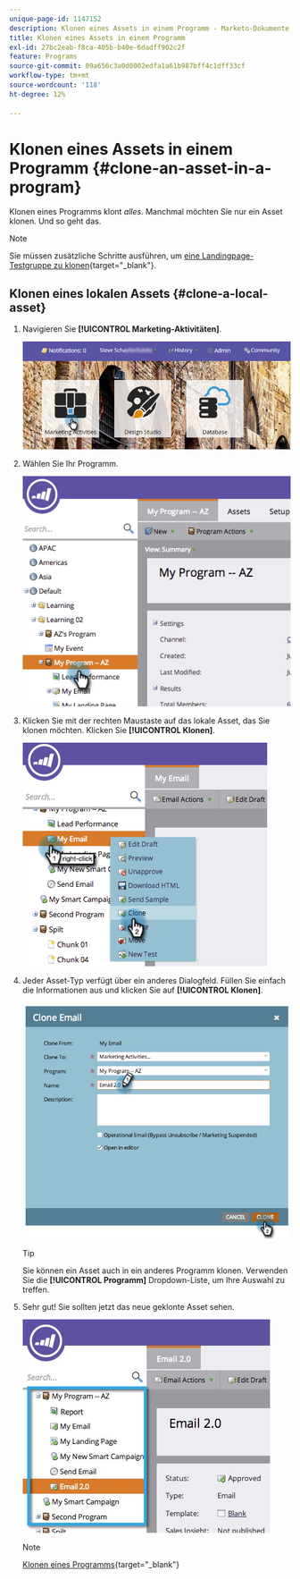 ```yaml
---
unique-page-id: 1147152
description: Klonen eines Assets in einem Programm - Marketo-Dokumente - Produktdokumentation
title: Klonen eines Assets in einem Programm
exl-id: 27bc2eab-f8ca-405b-b40e-6dadff902c2f
feature: Programs
source-git-commit: 09a656c3a0d0002edfa1a61b987bff4c1dff33cf
workflow-type: tm+mt
source-wordcount: '118'
ht-degree: 12%

---
```


# Klonen eines Assets in einem Programm {#clone-an-asset-in-a-program}

Klonen eines Programms klont _alles_. Manchmal möchten Sie nur ein Asset klonen. Und so geht das.

>[!NOTE]
>
>Sie müssen zusätzliche Schritte ausführen, um [eine Landingpage-Testgruppe zu klonen](/help/marketo/product-docs/demand-generation/landing-pages/landing-page-actions/cloning-a-landing-page-test-group.md){target="_blank"}.

## Klonen eines lokalen Assets {#clone-a-local-asset}

1. Navigieren Sie **[!UICONTROL Marketing-Aktivitäten]**.

   ![](assets/login-marketing-activities.png)

1. Wählen Sie Ihr Programm.

   ![](assets/image2014-9-23-15-3a56-3a12.png)

1. Klicken Sie mit der rechten Maustaste auf das lokale Asset, das Sie klonen möchten. Klicken Sie **[!UICONTROL Klonen]**.

   ![](assets/image2014-9-23-15-3a56-3a25.png)

1. Jeder Asset-Typ verfügt über ein anderes Dialogfeld. Füllen Sie einfach die Informationen aus und klicken Sie auf **[!UICONTROL Klonen]**.

   ![](assets/image2014-9-23-15-3a56-3a34.png)

   >[!TIP]
   >
   >Sie können ein Asset auch in ein anderes Programm klonen. Verwenden Sie die **[!UICONTROL Programm]** Dropdown-Liste, um Ihre Auswahl zu treffen.

1. Sehr gut! Sie sollten jetzt das neue geklonte Asset sehen.

   ![](assets/report.jpg)

   >[!NOTE]
   >
   >[Klonen eines Programms](/help/marketo/product-docs/core-marketo-concepts/programs/working-with-programs/clone-a-program.md){target="_blank"}
